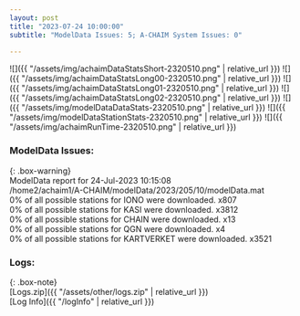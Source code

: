 ```yaml
---
layout: post
title: "2023-07-24 10:00:00"
subtitle: "ModelData Issues: 5; A-CHAIM System Issues: 0"

---
```


![]({{ "/assets/img/achaimDataStatsShort-2320510.png" | relative_url }})
![]({{ "/assets/img/achaimDataStatsLong00-2320510.png" | relative_url }})
![]({{ "/assets/img/achaimDataStatsLong01-2320510.png" | relative_url }})
![]({{ "/assets/img/achaimDataStatsLong02-2320510.png" | relative_url }})
![]({{ "/assets/img/modelDataDataStats-2320510.png" | relative_url }})
![]({{ "/assets/img/modelDataStationStats-2320510.png" | relative_url }})
![]({{ "/assets/img/achaimRunTime-2320510.png" | relative_url }})


### ModelData Issues:  
  
{: .box-warning}  
 ModelData report for 24-Jul-2023 10:15:08   
 /home2/achaim1/A-CHAIM/modelData/2023/205/10/modelData.mat   
 0% of all possible stations for IONO were downloaded. x807   
 0% of all possible stations for KASI were downloaded. x3812   
 0% of all possible stations for CHAIN were downloaded. x13   
 0% of all possible stations for QGN were downloaded. x4   
 0% of all possible stations for KARTVERKET were downloaded. x3521   
  


### Logs:  
  
{: .box-note}  
[Logs.zip]({{ "/assets/other/logs.zip" | relative_url }})  
[Log Info]({{ "/logInfo" | relative_url }})  
